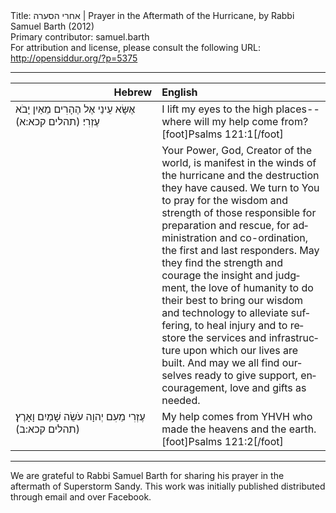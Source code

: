 <html>
<head></head>
<body>
Title: אחרי הסערה | Prayer in the Aftermath of the Hurricane, by Rabbi Samuel Barth (2012)<br />
Primary contributor: samuel.barth<br />
For attribution and license, please consult the following URL: <a href="http://opensiddur.org/?p=5375">http://opensiddur.org/?p=5375</a>
<p />
<hr />

<table style="margin-left: auto;margin-right: auto;" class="draggable">
<thead><tr><th id="x" style="text-align: right;">Hebrew</th><th style="text-align: left;">English</th></tr></thead>
<tbody>
<tr>
<td style="vertical-align:top;" width="46%">
<div class="liturgy" lang="he">
אֶשָּׂא עֵינַי אֶל הֶהָרִים 
מֵאַיִן יָבֹא עֶזְרִי׃ <span class="citation">(תהלים קכא:א)</span>
</span></div></td>
 
<td style="vertical-align:top;" width="53%"><div class="english" lang="en">
I lift my eyes to the high places-- 
where will my help come from?[foot]Psalms 121:1[/foot]
</div></td></tr>


<tr><td style="vertical-align:top;" width="46%"><div class="liturgy" lang="he">
</span></div></td>
 
<td style="vertical-align:top;" width="53%"><div class="english" lang="en">
Your Power, God, Creator of the world, 
is manifest in the winds of the hurricane 
and the destruction they have caused. 
We turn to You to pray for the wisdom and strength 
of those responsible for preparation and rescue, 
for administration and co-ordination, 
the first and last responders. 
May they find the strength and courage 
the insight and judgment, 
the love of humanity to do their best 
to bring our wisdom and technology 
to alleviate suffering, to heal injury 
and to restore the services and infrastructure 
upon which our lives are built. 
And may we all find ourselves ready 
to give support, encouragement, 
love and gifts as needed.
</div></td></tr>


<tr><td style="vertical-align:top;" width="46%"><div class="liturgy" lang="he">
עֶזְרִי מֵעִם יְהוָה עֹשֵׂה שָׁמַיִם וָאָרֶץ׃ <span class="citation">(תהלים קכא:ב)</span>
</span></div></td>
 
<td style="vertical-align:top;" width="53%"><div class="english" lang="en">
My help comes from YHVH who made the heavens and the earth.[foot]Psalms 121:2[/foot]
</td>
</tr>
</tbody></table>

<hr />

We are grateful to Rabbi Samuel Barth for sharing his prayer in the aftermath of Superstorm Sandy. This work was initially published distributed through email and over Facebook.
</body>
</html>